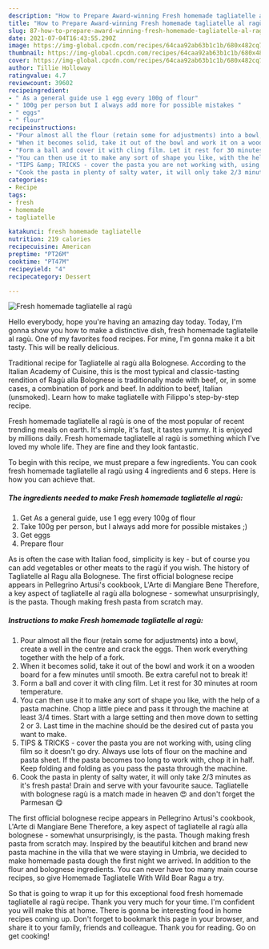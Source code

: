 ```yaml
---
description: "How to Prepare Award-winning Fresh homemade tagliatelle al ragù"
title: "How to Prepare Award-winning Fresh homemade tagliatelle al ragù"
slug: 87-how-to-prepare-award-winning-fresh-homemade-tagliatelle-al-ragu
date: 2021-07-04T16:43:55.290Z
image: https://img-global.cpcdn.com/recipes/64caa92ab63b1c1b/680x482cq70/fresh-homemade-tagliatelle-al-ragu-recipe-main-photo.jpg
thumbnail: https://img-global.cpcdn.com/recipes/64caa92ab63b1c1b/680x482cq70/fresh-homemade-tagliatelle-al-ragu-recipe-main-photo.jpg
cover: https://img-global.cpcdn.com/recipes/64caa92ab63b1c1b/680x482cq70/fresh-homemade-tagliatelle-al-ragu-recipe-main-photo.jpg
author: Tillie Holloway
ratingvalue: 4.7
reviewcount: 39602
recipeingredient:
- " As a general guide use 1 egg every 100g of flour"
- " 100g per person but I always add more for possible mistakes "
- " eggs"
- " flour"
recipeinstructions:
- "Pour almost all the flour (retain some for adjustments) into a bowl, create a well in the centre and crack the eggs. Then work everything together with the help of a fork."
- "When it becomes solid, take it out of the bowl and work it on a wooden board for a few minutes until smooth. Be extra careful not to break it!"
- "Form a ball and cover it with cling film. Let it rest for 30 minutes at room temperature."
- "You can then use it to make any sort of shape you like, with the help of a pasta machine. Chop a little piece and pass it through the machine at least 3/4 times. Start with a large setting and then move down to setting 2 or 3. Last time in the machine should be the desired cut of pasta you want to make."
- "TIPS &amp; TRICKS - cover the pasta you are not working with, using cling film so it doesn&#39;t go dry. Always use lots of flour on the machine and pasta sheet. If the pasta becomes too long to work with, chop it in half. Keep folding and folding as you pass the pasta through the machine."
- "Cook the pasta in plenty of salty water, it will only take 2/3 minutes as it&#39;s fresh pasta! Drain and serve with your favourite sauce. Tagliatelle with bolognese ragù is a match made in heaven 😍 and don&#39;t forget the Parmesan 😋"
categories:
- Recipe
tags:
- fresh
- homemade
- tagliatelle

katakunci: fresh homemade tagliatelle 
nutrition: 219 calories
recipecuisine: American
preptime: "PT26M"
cooktime: "PT47M"
recipeyield: "4"
recipecategory: Dessert

---
```



![Fresh homemade tagliatelle al ragù](https://img-global.cpcdn.com/recipes/64caa92ab63b1c1b/680x482cq70/fresh-homemade-tagliatelle-al-ragu-recipe-main-photo.jpg)

Hello everybody, hope you're having an amazing day today. Today, I'm gonna show you how to make a distinctive dish, fresh homemade tagliatelle al ragù. One of my favorites food recipes. For mine, I'm gonna make it a bit tasty. This will be really delicious.

Traditional recipe for Tagliatelle al ragù alla Bolognese. According to the Italian Academy of Cuisine, this is the most typical and classic-tasting rendition of Ragù alla Bolognese is traditionally made with beef, or, in some cases, a combination of pork and beef. In addition to beef, Italian (unsmoked). Learn how to make tagliatelle with Filippo&#39;s step-by-step recipe.

Fresh homemade tagliatelle al ragù is one of the most popular of recent trending meals on earth. It's simple, it's fast, it tastes yummy. It is enjoyed by millions daily. Fresh homemade tagliatelle al ragù is something which I've loved my whole life. They are fine and they look fantastic.


To begin with this recipe, we must prepare a few ingredients. You can cook fresh homemade tagliatelle al ragù using 4 ingredients and 6 steps. Here is how you can achieve that.

<!--inarticleads1-->

##### The ingredients needed to make Fresh homemade tagliatelle al ragù:

1. Get  As a general guide, use 1 egg every 100g of flour
1. Take  100g per person, but I always add more for possible mistakes ;)
1. Get  eggs
1. Prepare  flour


As is often the case with Italian food, simplicity is key - but of course you can add vegetables or other meats to the ragù if you wish. The history of Tagliatelle al Ragu alla Bolognese. The first official bolognese recipe appears in Pellegrino Artusi&#39;s cookbook, L&#39;Arte di Mangiare Bene Therefore, a key aspect of tagliatelle al ragù alla bolognese - somewhat unsurprisingly, is the pasta. Though making fresh pasta from scratch may. 

<!--inarticleads2-->

##### Instructions to make Fresh homemade tagliatelle al ragù:

1. Pour almost all the flour (retain some for adjustments) into a bowl, create a well in the centre and crack the eggs. Then work everything together with the help of a fork.
1. When it becomes solid, take it out of the bowl and work it on a wooden board for a few minutes until smooth. Be extra careful not to break it!
1. Form a ball and cover it with cling film. Let it rest for 30 minutes at room temperature.
1. You can then use it to make any sort of shape you like, with the help of a pasta machine. Chop a little piece and pass it through the machine at least 3/4 times. Start with a large setting and then move down to setting 2 or 3. Last time in the machine should be the desired cut of pasta you want to make.
1. TIPS &amp; TRICKS - cover the pasta you are not working with, using cling film so it doesn&#39;t go dry. Always use lots of flour on the machine and pasta sheet. If the pasta becomes too long to work with, chop it in half. Keep folding and folding as you pass the pasta through the machine.
1. Cook the pasta in plenty of salty water, it will only take 2/3 minutes as it&#39;s fresh pasta! Drain and serve with your favourite sauce. Tagliatelle with bolognese ragù is a match made in heaven 😍 and don&#39;t forget the Parmesan 😋


The first official bolognese recipe appears in Pellegrino Artusi&#39;s cookbook, L&#39;Arte di Mangiare Bene Therefore, a key aspect of tagliatelle al ragù alla bolognese - somewhat unsurprisingly, is the pasta. Though making fresh pasta from scratch may. Inspired by the beautiful kitchen and brand new pasta machine in the villa that we were staying in Umbria, we decided to make homemade pasta dough the first night we arrived. In addition to the flour and bolognese ingredients. You can never have too many main course recipes, so give Homemade Tagliatelle With Wild Boar Ragu a try. 

So that is going to wrap it up for this exceptional food fresh homemade tagliatelle al ragù recipe. Thank you very much for your time. I'm confident you will make this at home. There is gonna be interesting food in home recipes coming up. Don't forget to bookmark this page in your browser, and share it to your family, friends and colleague. Thank you for reading. Go on get cooking!

